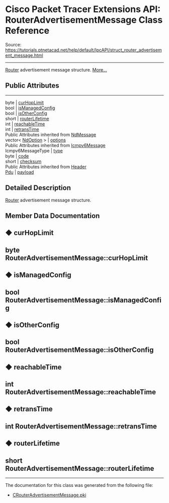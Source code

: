 # Cisco Packet Tracer Extensions API: RouterAdvertisementMessage Class Reference

Source: https://tutorials.ptnetacad.net/help/default/IpcAPI/struct_router_advertisement_message.html

---

[Router](class_router.html "Router is the base class for all router devices.") advertisement message structure. [More...](struct_router_advertisement_message.html#details)

##  Public Attributes  
  
---  
byte | [curHopLimit](struct_router_advertisement_message.html#aaea5c1803d7682440d26de75d1586403)  
bool | [isManagedConfig](struct_router_advertisement_message.html#a54b82a37fb370556753c7bbb9c3edbc5)  
bool | [isOtherConfig](struct_router_advertisement_message.html#ab0064434f8297a7c59c90e8a09ff8ece)  
short | [routerLifetime](struct_router_advertisement_message.html#abe3531bfbdce71f3251930fe14b5532d)  
int | [reachableTime](struct_router_advertisement_message.html#a9071840ba51b5034824cc40ac19bda9b)  
int | [retransTime](struct_router_advertisement_message.html#a851f142b6b8c18c6ab015a3389cf07bf)  
Public Attributes inherited from [NdMessage](struct_nd_message.html)  
vector< [NdOption](struct_nd_option.html) > | [options](struct_nd_message.html#ac5a421f6f344db491ddaa9cd880790db)  
Public Attributes inherited from [Icmpv6Message](struct_icmpv6_message.html)  
Icmpv6MessageType | [type](struct_icmpv6_message.html#ac2e04a595d1a58e650b611f66cb27fd4)  
byte | [code](struct_icmpv6_message.html#a5287359ba10784ecd87d9904fba548f0)  
short | [checksum](struct_icmpv6_message.html#a0989e68c86c7e8449086fba804af6de2)  
Public Attributes inherited from [Header](struct_header.html)  
[Pdu](struct_pdu.html) | [payload](struct_header.html#a07ee8693faef1e16c65765b5bcdc366d)  
  
## Detailed Description

[Router](class_router.html "Router is the base class for all router devices.") advertisement message structure. 

## Member Data Documentation

## ◆ curHopLimit

byte RouterAdvertisementMessage::curHopLimit  
---  
  
## ◆ isManagedConfig

bool RouterAdvertisementMessage::isManagedConfig  
---  
  
## ◆ isOtherConfig

bool RouterAdvertisementMessage::isOtherConfig  
---  
  
## ◆ reachableTime

int RouterAdvertisementMessage::reachableTime  
---  
  
## ◆ retransTime

int RouterAdvertisementMessage::retransTime  
---  
  
## ◆ routerLifetime

short RouterAdvertisementMessage::routerLifetime  
---  
  
* * *

The documentation for this class was generated from the following file:

  * [CRouterAdvertisementMessage.pki](_c_router_advertisement_message_8pki.html)


